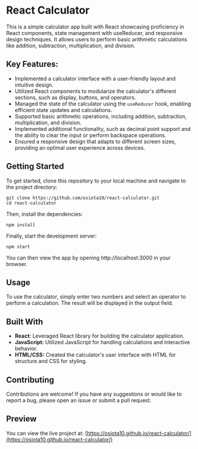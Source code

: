 
# React Calculator

This is a simple calculator app built with React showcasing proficiency in React components, state management with useReducer, and responsive design techniques. It allows users to perform basic arithmetic calculations like addition, subtraction, multiplication, and division. 

## Key Features:
 - Implemented a calculator interface with a user-friendly layout and intuitive design.
 - Utilized React components to modularize the calculator's different sections, such as display, buttons, and operators.
 - Managed the state of the calculator using the `useReducer` hook, enabling efficient state updates and calculations.
 - Supported basic arithmetic operations, including addition, subtraction, multiplication, and division.
 - Implemented additional functionality, such as decimal point support and the ability to clear the input or perform backspace operations.
 - Ensured a responsive design that adapts to different screen sizes, providing an optimal user experience across devices.

## Getting Started

To get started, clone this repository to your local machine and navigate to the project directory:

```
git clone https://github.com/osiota10/react-calculator.git
cd react-calculator
```

Then, install the dependencies:

```
npm install
```

Finally, start the development server:

```
npm start
```

You can then view the app by opening http://localhost:3000 in your browser.

## Usage

To use the calculator, simply enter two numbers and select an operator to perform a calculation. The result will be displayed in the output field. 

## Built With
 - **React:** Leveraged React library for building the calculator application.
 - **JavaScript:** Utilized JavaScript for handling calculations and interactive behavior.
 - **HTML/CSS:** Created the calculator's user interface with HTML for structure and CSS for styling.

## Contributing

Contributions are welcome! If you have any suggestions or would like to report a bug, please open an issue or submit a pull request.

## Preview 
You can view the live project at: [https://osiota10.github.io/react-calculator/](https://osiota10.github.io/react-calculator/)
